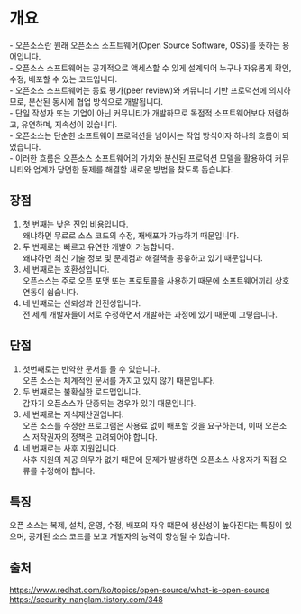 # 개요
\- 오픈소스란 원래 오픈소스 소프트웨어(Open Source Software, OSS)를 뜻하는 용어입니다.      
\- 오픈소스 소프트웨어는 공개적으로 액세스할 수 있게 설계되어 누구나 자유롭게 확인, 수정, 배포할 수 있는 코드입니다.      
\- 오픈소스 소프트웨어는 동료 평가(peer review)와 커뮤니티 기반 프로덕션에 의지하므로, 분산된 동시에 협업 방식으로 개발됩니다.      
\- 단일 작성자 또는 기업이 아닌 커뮤니티가 개발하므로 독점적 소프트웨어보다 저렴하고, 유연하며, 지속성이 있습니다.        
\- 오픈소스는 단순한 소프트웨어 프로덕션을 넘어서는 작업 방식이자 하나의 흐름이 되었습니다.  
\- 이러한 흐름은 오픈소스 소프트웨어의 가치와 분산된 프로덕션 모델을 활용하여 커뮤니티와 업계가 당면한 문제를 해결할 새로운 방법을 찾도록 돕습니다.  

## 장점
1. 첫 번째는 낮은 진입 비용입니다.  
왜냐하면 무료로 소스 코드의 수정, 재배포가 가능하기 때문입니다.   
2. 두 번째로는 빠르고 유연한 개발이 가능합니다.  
왜냐하면 최신 기술 정보 및 문제점과 해결책을 공유하고 있기 때문입니다.   
3. 세 번째로는 호환성입니다.  
오픈소스는 주로 오픈 포맷 또는 프로토콜을 사용하기 때문에 소프트웨어끼리 상호 연동이 쉽습니다.   
4. 네 번째로는 신뢰성과 안전성입니다.  
전 세계 개발자들이 서로 수정하면서 개발하는 과정에 있기 때문에 그렇습니다.

## 단점
1. 첫번째로는 빈약한 문서를 들 수 있습니다.  
오픈 소스는 체계적인 문서를 가지고 있지 않기 때문입니다.   
2. 두 번째로는 불확실한 로드맵입니다.  
갑자기 오픈소스가 단종되는 경우가 있기 때문입니다.   
3. 세 번째로는 지식재산권입니다.  
오픈 소스를 수정한 프로그램은 사용료 없이 배포할 것을 요구하는데, 이때 오픈소스 저작권자의 정책은 고려되어야 합니다.   
4. 네 번째로는 사후 지원입니다.  
사후 지원의 제공 의무가 없기 때문에 문제가 발생하면 오픈소스 사용자가 직접 오류를 수정해야 합니다.   


## 특징
오픈 소스는 복제, 설치, 운영, 수정, 배포의 자유 떄문에 생산성이 높아진다는 특징이 있으며, 공개된 소스 코드를 보고 개발자의 능력이 향상될 수 있습니다.


## 출처

https://www.redhat.com/ko/topics/open-source/what-is-open-source   
https://security-nanglam.tistory.com/348

